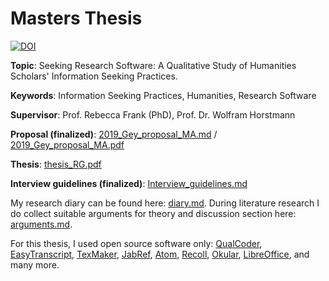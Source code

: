 # Masters Thesis
[![DOI](https://zenodo.org/badge/224473608.svg)](https://zenodo.org/badge/latestdoi/224473608)

__Topic__: Seeking Research Software: A Qualitative Study of Humanities Scholars' Information Seeking Practices.

__Keywords__: Information Seeking Practices, Humanities, Research Software

__Supervisor__: Prof. Rebecca Frank (PhD), Prof. Dr. Wolfram Horstmann

__Proposal (finalized)__: [2019_Gey_proposal_MA.md](2019_Gey_proposal_MA.md) / [2019_Gey_proposal_MA.pdf](2019_Gey_proposal_MA.pdf)

__Thesis__: [thesis_RG.pdf](thesis_RG.pdf) 

__Interview guidelines (finalized)__:  [Interview_guidelines.md](_methods/Interview_guidelines.md)

My research diary can be found here: [diary.md](diary.md). During literature research I do collect suitable arguments for theory and discussion section here: [arguments.md](arguments.md).

For this thesis, I used open source software only: [QualCoder](), [EasyTranscript](), [TexMaker](), [JabRef](), [Atom](), [Recoll](), [Okular](), [LibreOffice](), and many more.
